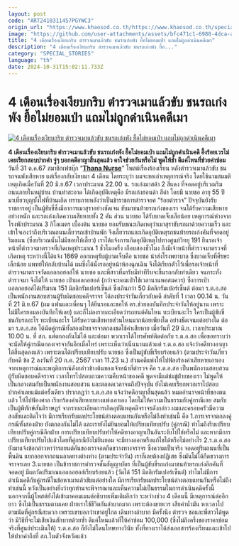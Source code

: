 ```yaml
---
layout: post
code: "ART2410311457PGYWC3"
origin_url: "https://www.khaosod.co.th/https://www.khaosod.co.th/special-stories/news_9485246"
image: "https://github.com/user-attachments/assets/bfc471c1-6988-4dca-a065-f14fe6e92768"
title: "4 เดือนเรื่องเงียบกริบ ตำรวจเมาแล้วขับ ชนรถเก๋งพัง ยื้อไม่ยอมเป่า แถมไม่ถูกดำเนินคดีเมา"
description: "4 เดือนเรื่องเงียบกริบ ตำรวจเมาแล้วขับ ชนรถเก๋งพัง ยื้อ..."
category: "SPECIAL_STORIES"
language: "th"
date: 2024-10-31T15:02:11.733Z
---
```


# 4 เดือนเรื่องเงียบกริบ ตำรวจเมาแล้วขับ ชนรถเก๋งพัง ยื้อไม่ยอมเป่า แถมไม่ถูกดำเนินคดีเมา

[![4 เดือนเรื่องเงียบกริบ ตำรวจเมาแล้วขับ ชนรถเก๋งพัง ยื้อไม่ยอมเป่า แถมไม่ถูกดำเนินคดีเมา](https://www.khaosod.co.th/wpapp/uploads/2024/10/trc.jpg "4 เดือนเรื่องเงียบกริบ ตำรวจเมาแล้วขับ ชนรถเก๋งพัง ยื้อไม่ยอมเป่า แถมไม่ถูกดำเนินคดีเมา")](https://www.khaosod.co.th/wpapp/uploads/2024/10/trc.jpg)

**4 เดือนเรื่องเงียบกริบ ตำรวจเมาแล้วขับ ชนรถเก๋งพัง ยื้อไม่ยอมเป่า แถมไม่ถูกดำเนินคดี อึ้งร้อยเวรไม่เคยเรียกสอบปากคำ จู่ๆ บอกคดีอาญาสิ้นสุดแล้ว คาใจช่วยกันหรือไม่ พูดให้ช้ำ ดีแค่ไหนที่ช่วยค่าซ่อม**
วันที่ 31 ต.ค.67 สมาชิกเฟซบุ๊ก “**[Thana Nurse](https://www.facebook.com/tana.fatal/posts/pfbid09gFomceo8aCHYNcmqY4D9QZW7D6ikBkKjLi7Ps12xspbAAM8MYZzDVtwF3bhzxD4l)**” โพสต์เรื่องร้องเรียน หลังตำรวจเมาแล้วขับ ชนรถจนพังเสียหาย แต่เรื่องกลับเงียบมา 4 เดือน โดยระบุว่า
ผมจะขอเล่าเหตุการณ์จริง โดยใช้นามสมมติ เหตุเกิดเมื่อวันที่ 20 มิ.ย.67 เวลาประมาณ 22.00 น. รถเก๋งมาสด้า 2 สีแดง ที่จอดอยู่บริเวณริมถนนภายในหมู่บ้าน บ้านท่าสะอาด ได้เกิดอุบัติเหตุคือ มีรถเก๋งฮอนด้า สีดำ โดยมี นายชอ อายุ 55 ปี มาเที่ยวบุญบั้งไฟที่บ้านเกิด ทราบภายหลังว่าเป็นข้าราชการตำรวจยศ “ร้อยตำรวจ” ปัจจุบันยังรับราชการอยู่ เป็นผู้ขับขี่ซึ่งมีอาการเมาสุราอย่างชัดเจน
ขับมาชนท้ายรถเก๋งของเรา จนได้รับความเสียหายอย่างหนัก และรถเก๋งเกิดความเสียหายทั้ง 2 คัน ส่วน นายชอ ได้รับบาดเจ็บเล็กน้อย เหตุการณ์ห่างจากโรงพักประมาณ 3 กิโลเมตร เบื้องต้น นายชอ ยอมรับขณะเกิดเหตุว่าเมาสุราขับรถมาด้วยความเร็ว และเข้าใจเองว่าถึงบริเวณถนนเลี้ยวรถเข้าบ้านพัก จึงเลี้ยวรถและเกิดอุบัติเหตุรถชนท้ายรถเก๋งคันที่จอดอยู่ริมถนน (ซึ่งบริเวณนั้นไม่มีซอยให้เลี้ยว) เราได้แจ้งการเกิดอุบัติเหตุไปทางศูนย์วิทยุ 191 ยืนรอเจ้าหน้าที่ตำรวจมาตรวจที่เกิดเหตุประมาณ 1 ชั่วโมงครึ่ง เกือบสองชั่วโมง ถึงมีเจ้าหน้าที่ตำรวจมาตรวจที่เกิดเหตุ
ระหว่างนี้ได้แจ้ง 1669 ออกเหตุรับผู้บาดเจ็บคือ นายชอ นำส่งโรงพยาบาล ซึ่งบาดเจ็บที่ศีรษะเล็กน้อย แพทย์ให้กลับบ้านได้ ผมซึ่งได้นั่งรออยู่หน้าห้องฉุกเฉิน จึงได้เรียกตัวไว้เพื่อรอเจ้าหน้าที่ตำรวจมาตรวจวัดแอลกอฮอล์ให้ นายชอ และพี่สาวที่มารับมีท่าทีรีบจะขึ้นรถกลับท่าเดียว จนกระทั่งตำรวจมา จึงได้ให้ นายชอ เป่าแอลกอฮอล์ (กว่าจะยอมเป่าใช้เวลานานพอสมควร) ซึ่งการเป่าแอลกอฮอล์ได้ปริมาณ 151 มิลลิกรัมเปอร์เซ็นต์ ซึ่งเกินกว่า 50 มิลลิกรัมเปอร์เซ็นต์
ต่อมา ร.ต.อ.สอ เป็นพนักงานสอบสวนผู้รับผิดชอบคดีจราจร ได้ลงประจำวันเกี่ยวกับคดี ลำดับที่ 1 เวลา 00.14 น. วันที่ 21 มิ.ย.67 (ผม แฟนและเพื่อนๆ ได้ยืนรอและขอให้ ตร.ช่วยลงบันทึกประจำวันให้อยู่นาน เพราะไม่มีใครยอมลงบันทึกให้เลย) และก็ไม่ลงรายละเอียดว่ารถยนต์คันไหน ทะเบียนอะไร ใครเป็นผู้ขับขี่ ชนกับรถอะไร ทะเบียนอะไร ได้รับความเสียหายส่วนไหนมากน้อยเพียงใด อย่างชัดเจนแต่อย่างใด ต่อมา ร.ต.อ.สอ ได้นัดคู่กรณีทั้งสองฝ่ายเจรจาตกลงชดใช้ค่าเสียหาย เมื่อวันที่ 29 มิ.ย. เวลาประมาณ 10.00 น. ที่ สภ. แต่ตกลงกันไม่ได้
และต่อมา พวกเราได้โทรศัพท์ติดต่อกับ ร.ต.อ.สอ เพื่อขอทราบว่าจะนัดให้คู่กรณีตกลงเจรจากันอีกเมื่อไหร่ เพราะเห็นว่าเนิ่นนานแล้วแต่ ร.ต.อ.สอ แจ้งว่าคดีทางอาญาได้สิ้นสุดลงแล้ว เพราะตนได้เปรียบเทียบปรับ นายชอ ซึ่งเป็นผู้ขับขี่เรียบร้อยแล้ว (ตามประจำวันเกี่ยวกับคดี ข้อ 2 ลงวันที่ 20 ก.ค. 2567 เวลา 11.23 น.) ส่วนคดีแพ่งให้ไปฟ้องร้องค่าเสียหายเอาเอง
จากเหตุการณ์และพฤติการณ์ดังกล่าวข้างต้นของเจ้าหน้าที่ตำรวจ คือ ร.ต.อ.สอ เป็นพนักงานสอบสวนผู้รับผิดชอบคดีจราจร เวลาโทรไปสอบถามความคืบหน้าของคดี พูดจามีแต่ข่มขู่ฝ่ายของเรา ไม่พูดให้เป็นกลางสมกับเป็นพนักงานสอบสวน และตลอดเวลาจนถึงปัจจุบัน ยังไม่เคยเรียกพวกเราไปสอบปากคำเลยแม้แต่ครั้งเดียว ปรากกฏว่า ร.ต.อ.สอ แจ้งว่าคดีอาญาสิ้นสุดแล้ว หมดอำนาจหน้าที่ของตนแล้ว ให้ไปฟ้องศาล เรียกร้องค่าเสียหายทางแพ่งเอาเอง โดยไม่ให้ความเป็นธรรมกับคู่กรณีเลย สมกับเป็นผู้พิทักษ์สันติราษฎร์
จากรายละเอียดการเกิดอุบัติเหตุคดีจราจรดังกล่าว ผมและครอบครัวมีความสงสัยและติดใจว่า มีการเรียกรับผลประโยชน์ต่างตอบแทนกันหรือไม่ถึงทำเช่นนี้ คือ
1.การเจรจาตกลงคู่กรณีทั้งสองฝ่าย ยังตกลงกันไม่ได้ และเรายังไม่ยินยอมให้เปรียบเทียบปรับ (คู่กรณี) ทำไมถึงรีบเปรียบเทียบปรับคู่กรณีอีกฝ่าย การเปรียบเทียบปรับทำให้คดีทางอาญาเป็นอันระงับไปใช่หรือไม่ และหากมีการเปรียบเทียบปรับไปแล้วโดยที่คู่กรณียังไม่ยินยอม จะมีทางออกหรือแก้ไขได้หรือไม่อย่างไร
2.ร.ต.อ.สอ ยังมาแจ้งข้อกล่าวหาว่ารถยนต์คันของเราจอดกีดขวางทางจราจร ซึ่งความเป็นจริง จอดอยู่ริมถนนที่เป็นพื้นดิน แยกออกจากถนนลาดยางต่างห่าง (ตามประจำวัน) เราก็เลยต้องปฏิเสธ ซึ่งมันไม่ได้กีดขวางการจราจรเลย
3.นายชอ เป็นข้าราชการตำรวจชั้นสัญญาบัตร ที่เป็นผู้ขับขี่รถเก๋งมาชนท้ายรถเก๋งอีกคันที่จอดอยู่ มีผลวัดปริมาณแอลกอฮอล์เรียบร้อยแล้ว (วัดได้ 151 มิลลิกรัมเปอร์เซ็นต์) ทำไมไม่มีการดำเนินคดีกับคู่กรณีในข้อหาเมาแล้วขับแต่อย่างใด มีการเรียกรับผลประโยชน์ต่างตอบแทนกันหรือไม่ถึงทำเช่นนี้ หวังเป็นอย่างยิ่งว่าทุกท่านจะพิจารณาและเห็นความไม่เป็นธรรมในการดำเนินคดีครั้งนี้
นอกจากนี้ผู้โพสต์ยังได้เข้ามาคอมเมนต์อธิบายเพิ่มเติมอีกว่า ระหว่างช่วง 4 เดือนนี้ มีเหตุการณ์ต่ออีกยาว ซึ่งไม่เป็นธรรมตามเคย ฝ่ายเราใช้ชีวิตกันลำบากมาก เพราะต้องขายเวร เสียค่าน้ำมัน หาเวลาไปตามนัดที่คู่กรณีสะดวก เพราะเขาบอกว่าเขาอยู่ไกล เดินทางลำบาก
มีครั้งนึง ตำรวจ ชอและพี่สาวได้พูดว่า มีวิธีที่จะไม่เสียเงินสักบาทด้วยซ้ำ ดีแค่ไหนแล้วที่ให้ค่าซ่อม 100,000 (ซึ่งไม่ถึงครึ่งของราคาซ่อมจริงที่ศูนย์ประเมินให้) ร.ต.อ.สอ ก็ยังไม่โดนโทษทางวินัย ทั้งที่ทางเราได้ส่งเอกสารร้องเรียนและเข้าไปให้ปากคำถึงที่ สภ.ในตัวจังหวัดแล้ว
